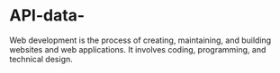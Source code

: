 # API-data-
Web development is the process of creating, maintaining, and building websites and web applications. It involves coding, programming, and technical design. 
